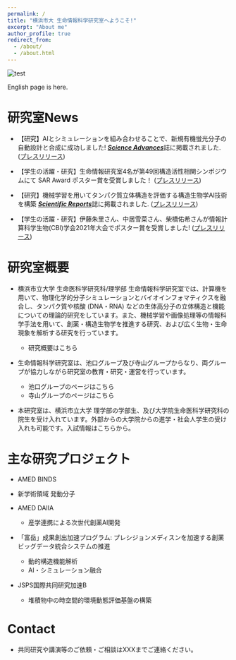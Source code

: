 ```yaml
---
permalink: /
title: "横浜市大 生命情報科学研究室へようこそ!"
excerpt: "About me"
author_profile: true
redirect_from: 
  - /about/
  - /about.html
---
```


![test](https://github.com/ycu-iil/testpage.github.io/blob/master/images/about_image.jpg?raw=true)

English page is here.

# 研究室News

- 【研究】AIとシミュレーションを組み合わせることで、新規有機蛍光分子の自動設計と合成に成功しました! [***Science Advances***](https://www.science.org/doi/10.1126/sciadv.abj3906)誌に掲載されました. ([プレスリリース](https://www.yokohama-cu.ac.jp/news/2021/20220310terayama.html)) 

- 【学生の活躍・研究】生命情報研究室4名が第49回構造活性相関シンポジウムにて SAR Award ポスター賞を受賞しました！ ([プレスリリース](http://www.tsurumi.yokohama-cu.ac.jp/news/20220114_ito_taketomi_shibahashi_sato.html))

- 【研究】機械学習を用いてタンパク質立体構造を評価する構造生物学AI技術を構築 [***Scientific Reports***](https://www.nature.com/articles/s41598-021-02948-y)誌に掲載されました. ([プレスリリース](https://www.yokohama-cu.ac.jp/news/2021/202112ikeguchi_scirep.html))

- 【学生の活躍・研究】伊藤朱里さん、中居雪菜さん、柴橋佑希さんが情報計算科学生物(CBI)学会2021年大会でポスター賞を受賞しました! ([プレスリリース](http://www.tsurumi.yokohama-cu.ac.jp/news/20211126_ito_nakai_shibahashi.html))


# 研究室概要
- 横浜市立大学 生命医科学研究科/理学部 生命情報科学研究室では、計算機を用いて、物理化学的分子シミュレーションとバイオインフォマティクスを融合し、タンパク質や核酸 (DNA・RNA) などの生体高分子の立体構造と機能についての理論的研究をしています。また、機械学習や画像処理等の情報科学手法を用いて、創薬・構造生物学を推進する研究、および広く生物・生命現象を解析する研究を行っています。

  - 研究概要はこちら

- 生命情報科学研究室は、池口グループ及び寺山グループからなり、両グループが協力しながら研究室の教育・研究・運営を行っています。
  - 池口グループのページはこちら
  - 寺山グループのページはこちら

- 本研究室は、横浜市立大学 理学部の学部生、及び大学院生命医科学研究科の院生を受け入れています。外部からの大学院からの進学・社会人学生の受け入れも可能です。入試情報はこちらから。


# 主な研究プロジェクト

- AMED BINDS

- 新学術領域 発動分子

- AMED DAIIA
  - 産学連携による次世代創薬AI開発

- 「富岳」成果創出加速プログラム: プレシジョンメディスンを加速する創薬ビッグデータ統合システムの推進
  - 動的構造機能解析
  - AI・シミュレーション融合

- JSPS国際共同研究加速B
  - 堆積物中の時空間的環境動態評価基盤の構築

#  Contact

  - 共同研究や講演等のご依頼・ご相談はXXXまでご連絡ください。
